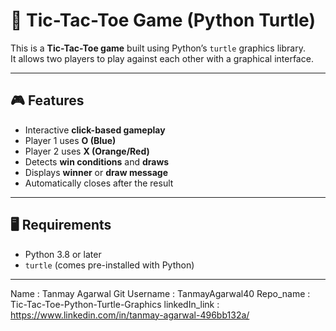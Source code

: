 # 🐢 Tic-Tac-Toe Game (Python Turtle)

This is a **Tic-Tac-Toe game** built using Python’s `turtle` graphics library.  
It allows two players to play against each other with a graphical interface.

---

## 🎮 Features
- Interactive **click-based gameplay**
- Player 1 uses **O (Blue)**  
- Player 2 uses **X (Orange/Red)**  
- Detects **win conditions** and **draws**
- Displays **winner** or **draw message**
- Automatically closes after the result

---

## 🖥️ Requirements
- Python 3.8 or later  
- `turtle` (comes pre-installed with Python)  

---


Name : Tanmay Agarwal
Git Username : TanmayAgarwal40
Repo_name : Tic-Tac-Toe-Python-Turtle-Graphics
linkedIn_link : https://www.linkedin.com/in/tanmay-agarwal-496bb132a/